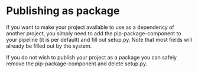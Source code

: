 # Publishing as package

If you want to make your project available to use as a dependency of another project, you simply need to add the pip-package-component to your pipeline (it is per default) and fill out setup.py. Note that most fields will already be filled out by the system.

If you do not wish to publish your project as a package you can safely remove the pip-package-component and delete setup.py.